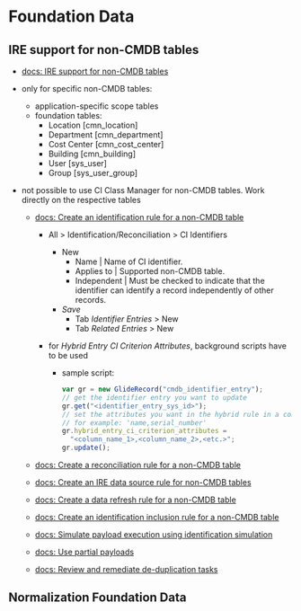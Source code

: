 # Foundation Data

## IRE support for non-CMDB tables

- [docs: IRE support for non-CMDB tables](https://docs.servicenow.com/bundle/xanadu-servicenow-platform/page/product/configuration-management/concept/ire-support-non-cmdb-tables.html)
- only for specific non-CMDB tables:
  - application-specific scope tables
  - foundation tables:
    - Location [cmn_location]
    - Department [cmn_department]
    - Cost Center [cmn_cost_center]
    - Building [cmn_building]
    - User [sys_user]
    - Group [sys_user_group]
- not possible to use CI Class Manager for non-CMDB tables. Work directly on the respective tables

  - [docs: Create an identification rule for a non-CMDB table](https://docs.servicenow.com/bundle/washingtondc-servicenow-platform/page/product/configuration-management/task/create-non-cmdb-id-rule.html)

    - All > Identification/Reconciliation > CI Identifiers
      - New
        - Name | Name of CI identifier.
        - Applies to | Supported non-CMDB table.
        - Independent | Must be checked to indicate that the identifier can identify a record independently of other records.
      - _Save_
        - Tab _Identifier Entries_ > New
        - Tab _Related Entries_ > New
    - for _Hybrid Entry CI Criterion Attributes_, background scripts have to be used

      - sample script:

        ```js
        var gr = new GlideRecord("cmdb_identifier_entry");
        // get the identifier entry you want to update
        gr.get("<identifier_entry_sys_id>");
        // set the attributes you want in the hybrid rule in a comma separated list
        // for example: 'name,serial_number'
        gr.hybrid_entry_ci_criterion_attributes =
          "<column_name_1>,<column_name_2>,<etc.>";
        gr.update();
        ```

  - [docs: Create a reconciliation rule for a non-CMDB table](https://docs.servicenow.com/bundle/washingtondc-servicenow-platform/page/product/configuration-management/concept/create-reconciliation-rule-non-cmdb.html)
  - [docs: Create an IRE data source rule for non-CMDB tables](https://docs.servicenow.com/bundle/washingtondc-servicenow-platform/page/product/configuration-management/task/create-non-cmdb-ire-data-src-rule.html)
  - [docs: Create a data refresh rule for a non-CMDB table](https://docs.servicenow.com/bundle/washingtondc-servicenow-platform/page/product/configuration-management/task/create-non-cmdb-data-refresh-rule.html)
  - [docs: Create an identification inclusion rule for a non-CMDB table](https://docs.servicenow.com/bundle/washingtondc-servicenow-platform/page/product/configuration-management/task/create-non-cmdb-id-inclusion-rule.html)
  - [docs: Simulate payload execution using identification simulation](https://docs.servicenow.com/bundle/washingtondc-servicenow-platform/page/product/configuration-management/concept/identification-simulation.html)
  - [docs: Use partial payloads](https://docs.servicenow.com/bundle/washingtondc-servicenow-platform/page/product/configuration-management/concept/ire.html)
  - [docs: Review and remediate de-duplication tasks](https://docs.servicenow.com/bundle/washingtondc-servicenow-platform/page/product/configuration-management/concept/de-duplication-tasks.html)

## Normalization Foundation Data
